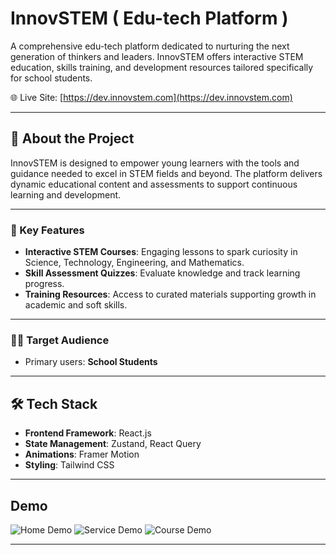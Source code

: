 # InnovSTEM ( Edu-tech Platform )

A comprehensive edu-tech platform dedicated to nurturing the next generation of thinkers and leaders. InnovSTEM offers interactive STEM education, skills training, and development resources tailored specifically for school students.

🌐 Live Site: [https://dev.innovstem.com](https://dev.innovstem.com)

---

## 🚀 About the Project

InnovSTEM is designed to empower young learners with the tools and guidance needed to excel in STEM fields and beyond. The platform delivers dynamic educational content and assessments to support continuous learning and development.

---

### 🎯 Key Features

- **Interactive STEM Courses**: Engaging lessons to spark curiosity in Science, Technology, Engineering, and Mathematics.
- **Skill Assessment Quizzes**: Evaluate knowledge and track learning progress.
- **Training Resources**: Access to curated materials supporting growth in academic and soft skills.

---

### 👨‍🎓 Target Audience

- Primary users: **School Students**

---

## 🛠️ Tech Stack

- **Frontend Framework**: React.js
- **State Management**: Zustand, React Query
- **Animations**: Framer Motion
- **Styling**: Tailwind CSS

---

## Demo

<img src='./src/assets/demo/home.png' alt='Home Demo'>
<img src='./src/assets/demo/service.png' alt='Service Demo'>
<img src='./src/assets/demo/course.png' alt='Course Demo'>

---
